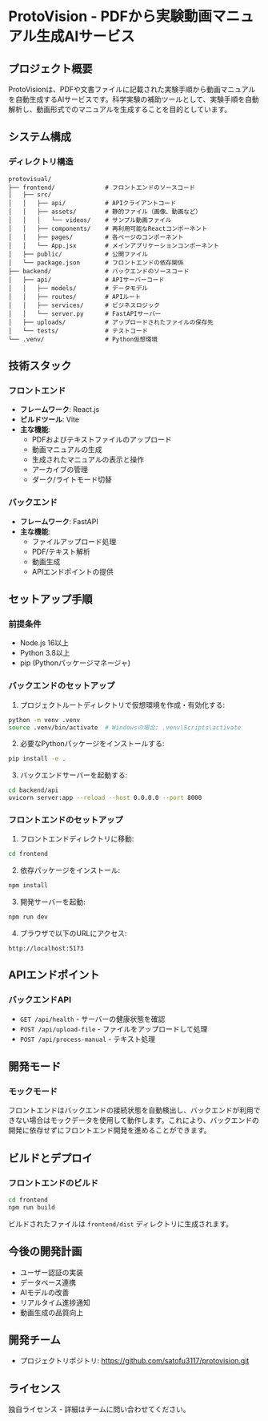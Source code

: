 # ProtoVision - PDFから実験動画マニュアル生成AIサービス

## プロジェクト概要

ProtoVisionは、PDFや文書ファイルに記載された実験手順から動画マニュアルを自動生成するAIサービスです。科学実験の補助ツールとして、実験手順を自動解析し、動画形式でのマニュアルを生成することを目的としています。

## システム構成

### ディレクトリ構造

```
protovisual/
├── frontend/              # フロントエンドのソースコード
│   ├── src/
│   │   ├── api/           # APIクライアントコード
│   │   ├── assets/        # 静的ファイル（画像、動画など）
│   │   │   └── videos/    # サンプル動画ファイル
│   │   ├── components/    # 再利用可能なReactコンポーネント
│   │   ├── pages/         # 各ページのコンポーネント
│   │   └── App.jsx        # メインアプリケーションコンポーネント
│   ├── public/            # 公開ファイル
│   └── package.json       # フロントエンドの依存関係
├── backend/               # バックエンドのソースコード
│   ├── api/               # APIサーバーコード
│   │   ├── models/        # データモデル
│   │   ├── routes/        # APIルート
│   │   ├── services/      # ビジネスロジック
│   │   └── server.py      # FastAPIサーバー
│   ├── uploads/           # アップロードされたファイルの保存先
│   └── tests/             # テストコード
└── .venv/                 # Python仮想環境
```

## 技術スタック

### フロントエンド
- **フレームワーク**: React.js
- **ビルドツール**: Vite
- **主な機能**:
  - PDFおよびテキストファイルのアップロード
  - 動画マニュアルの生成
  - 生成されたマニュアルの表示と操作
  - アーカイブの管理
  - ダーク/ライトモード切替

### バックエンド
- **フレームワーク**: FastAPI
- **主な機能**:
  - ファイルアップロード処理
  - PDF/テキスト解析
  - 動画生成
  - APIエンドポイントの提供

## セットアップ手順

### 前提条件
- Node.js 16以上
- Python 3.8以上
- pip (Pythonパッケージマネージャ)

### バックエンドのセットアップ
1. プロジェクトルートディレクトリで仮想環境を作成・有効化する:
```bash
python -m venv .venv
source .venv/bin/activate  # Windowsの場合: .venv\Scripts\activate
```

2. 必要なPythonパッケージをインストールする:
```bash
pip install -e .
```

3. バックエンドサーバーを起動する:
```bash
cd backend/api
uvicorn server:app --reload --host 0.0.0.0 --port 8000
```

### フロントエンドのセットアップ
1. フロントエンドディレクトリに移動:
```bash
cd frontend
```

2. 依存パッケージをインストール:
```bash
npm install
```

3. 開発サーバーを起動:
```bash
npm run dev
```

4. ブラウザで以下のURLにアクセス:
```
http://localhost:5173
```

## APIエンドポイント

### バックエンドAPI
- `GET /api/health` - サーバーの健康状態を確認
- `POST /api/upload-file` - ファイルをアップロードして処理
- `POST /api/process-manual` - テキスト処理

## 開発モード

### モックモード
フロントエンドはバックエンドの接続状態を自動検出し、バックエンドが利用できない場合はモックデータを使用して動作します。これにより、バックエンドの開発に依存せずにフロントエンド開発を進めることができます。

## ビルドとデプロイ

### フロントエンドのビルド
```bash
cd frontend
npm run build
```
ビルドされたファイルは `frontend/dist` ディレクトリに生成されます。

## 今後の開発計画
- ユーザー認証の実装
- データベース連携
- AIモデルの改善
- リアルタイム進捗通知
- 動画生成の品質向上

## 開発チーム
- プロジェクトリポジトリ: https://github.com/satofu3117/protovision.git

## ライセンス
独自ライセンス - 詳細はチームに問い合わせてください。